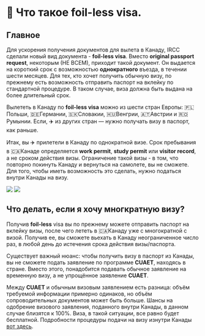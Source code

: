 # 📰 Что такое foil-less visa.
## Главное
Для ускорения получения документов для вылета в Канаду, IRCC сделали новый вид документа - **foil-less visa**. Вместо **original passport request**, некоторым (НЕ ВСЕМ), приходит такой документ. Он выдается на короткий срок с возможностью **однократного** въезда, в течении шести месяцев. Для тех, кто хочет получить обычную визу, по прежнему есть возможность отправить паспорт на вклейку по стандартной процедуре. В таком случае, виза должна быть выдана на более длительный срок.  

Вылететь в Канаду по **foil-less visa**  можно из шести стран Европы: 🇵🇱Польши, 🇩🇪Германии, 🇸🇰Словакии, 🇭🇺Венгрии, 🇦🇹Австрии и 🇷🇴Румынии. Если, ✈️ из других стран — нужно получать визу в паспорт, как раньше.  

Итак, вы ✈️ прилетели в Канаду по однократной визе. Срок пребывания в 🇨🇦Канаде определяется **work permit**, **study permit** или **visitor record**, а не сроком действия визы. Ограничение такой визы - в том, что повторно покинуть Канаду и вернуться на самолете, вы не сможете. Для того, чтобы иметь возможность это сделать, нужно податься внутри Канады на визу.

<div style={{display:"flex",flexWrap:"wrap"}}>
    <img src="/img/photo_2022-04-13%2012.51.38.jpeg" style={{maxWidth:"400px", height:"auto",objectFit:"contain"}} />
    <img src="/img/photo_2022-04-13%2012.51.43.jpeg" style={{maxWidth:"400px", height:"auto",objectFit:"contain"}}  />
</div>

## Что делать, если я хочу многкратную визу?
Получив **foil-less** visa вы по прежнему можете отправить паспорт на вклейку визы, после чего лететь в 🇨🇦Канаду уже с многократной с визой. Получив ее, вы  сможете вьехать в Канаду неограниченное число раз, в любой день до истечения срока действия визы/паспорта.

Существует важный нюанс: чтобы получить визу в паспорт из Канады, вы не сможете подать заявление по программе **CUAET**, находясь в стране. Вместо этого, понадобится подавать обычное заявление на временную визу, а не упрощённое заявление **CUAET**.

Между **CUAET** и обычным визовым заявлением есть разница: объём требуемой информации примерно одинаков, но объём сопроводительных документов может быть больше. Шансы на одобрение визового заявления, поданного внутри Канады, в данном случае близятся к 100%. Виза, в такой ситуации, все равно будет бесплатной. Подробности процедуры подачи на визу изнутри Канады [вот здесь](https://www.canada.ca/en/immigration-refugees-citizenship/services/visit-canada/apply-new-temporary-resident-visa-within-canada.html).

